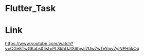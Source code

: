 # Flutter_Task

# Link
https://www.youtube.com/watch?v=OGe8TwGKabs&list=PL8kbUJtS6hyal7Uw7wTeYmv7yiNPH5kOq
